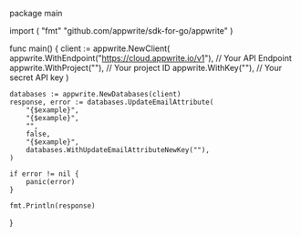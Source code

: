 package main

import (
    "fmt"
	"github.com/appwrite/sdk-for-go/appwrite"
)

func main() {
	client := appwrite.NewClient(
        appwrite.WithEndpoint("https://cloud.appwrite.io/v1"), // Your API Endpoint
        appwrite.WithProject(""), // Your project ID
        appwrite.WithKey(""), // Your secret API key
    )

    databases := appwrite.NewDatabases(client)
    response, error := databases.UpdateEmailAttribute(
        "{$example}",
        "{$example}",
        "",
        false,
        "{$example}",
        databases.WithUpdateEmailAttributeNewKey(""),
    )

    if error != nil {
        panic(error)
    }

    fmt.Println(response)
}
